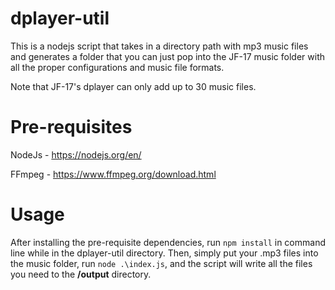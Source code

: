 # dplayer-util

This is a nodejs script that takes in a directory path with mp3 music files and generates a folder that you can just pop into the JF-17 music folder with all the proper configurations and music file formats.

Note that JF-17's dplayer can only add up to 30 music files.

# Pre-requisites

NodeJs - https://nodejs.org/en/

FFmpeg - https://www.ffmpeg.org/download.html

# Usage

After installing the pre-requisite dependencies, run `npm install` in command line while in the dplayer-util directory. Then, simply put your .mp3 files into the music folder, run `node .\index.js`, and the script will write all the files you need to the **/output** directory.
